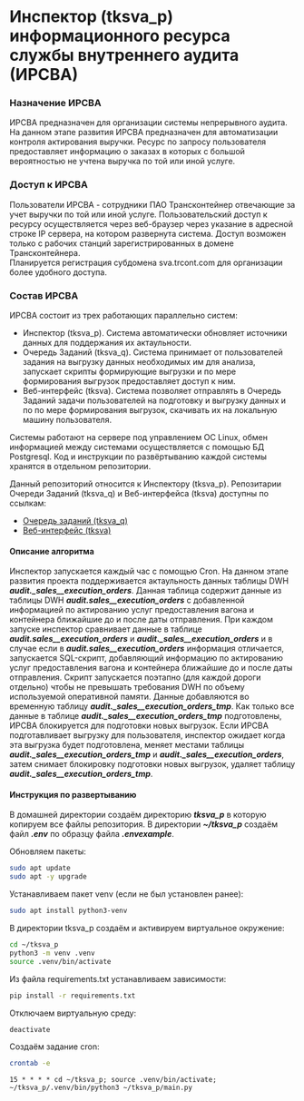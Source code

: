# Инспектор (tksva_p) информационного ресурса службы внутреннего аудита (ИРСВА)

### Назначение ИРСВА
ИРСВА предназначен для организации системы непрерывного аудита.
На данном этапе развития ИРСВА предназначен для автоматизации контроля актирования выручки.
Ресурс по запросу пользователя предоставляет информацию о заказах в которых с большой вероятностью не учтена выручка по той или иной услуге.

### Доступ к ИРСВА
Пользователи ИРСВА - сотрудники ПАО Трансконтейнер отвечающие за учет выручки по той или иной услуге.
Пользовательский доступ к ресурсу осуществляется через веб-браузер через указание в адресной строке IP сервера, на котором развернута система.
Доступ возможен только с рабочих станций зарегистрированных в домене Трансконтейнера.  
Планируется регистрация субдомена sva.trcont.com для организации более удобного доступа.

### Состав ИРСВА
ИРСВА состоит из трех работающих параллельно систем:
- Инспектор (tksva_p). Система автоматически обновляет источники данных для поддержания их актаульности.
- Очередь Заданий (tksva_q). Система принимает от пользователей задания на выгрузку данных необходимых им для анализа, запускает скрипты формирующие выгрузки и по мере формирования выгрузок предоставляет доступ к ним.
- Веб-интерфейс (tksva). Система позволяет отправлять в Очередь Заданий задачи пользователей на подготовку и выгрузку данных и по по мере формирования выгрузок, скачивать их на локальную машину пользователя.

Системы работают на сервере под управлением ОС Linux, обмен информацией между системами осуществляется с помощью БД Postgresql.
Код и инструкции по развёртыванию каждой системы хранятся в отдельном репозитории.

Данный репозиторий относится к Инспектору (tksva_p).
Репозитарии Очереди Заданий (tksva_q) и Веб-интерфейса (tksva) доступны по ссылкам:
- [Очередь заданий (tksva_q)](https://github.com/DSTsvetkovTRCONT/tksva_q)
- [Веб-интерфейс (tksva)](https://github.com/DSTsvetkovTRCONT/tksva)

#### Описание алгоритма
Инспектор запускается каждый час с помощью Cron.
На данном этапе развития проекта поддерживается актаульность данных таблицы DWH ***audit._sales__execution_orders***.
Данная таблица содержит данные из таблицы DWH ***audit.sales__execution_orders*** с добавленной информацией по актированию услуг предоставления вагона и контейнера ближайшие до и после даты отправления.
При каждом запуске инспектор сравнивает данные в таблице ***audit.sales__execution_orders*** и ***audit._sales__execution_orders*** и в случае если в ***audit.sales__execution_orders*** информация отличается, запускается SQL-скрипт, добавляющий информацию по актированию услуг предоставления вагона и контейнера ближайшие до и после даты отправления.
Скрипт запускается поэтапно (для каждой дороги отдельно) чтобы не превышать требования DWH по объему используемой оперативной памяти.
Данные добавляются во временную таблицу ***audit._sales__execution_orders_tmp***.
Как только все данные в таблице ***audit._sales__execution_orders_tmp*** подготовлены, ИРСВА блокируется для подготовки новых выгрузок.
Если ИРСВА подготавливает выгрузку для пользователя, инспектор ожидает когда эта выгрузка будет подготовлена, меняет местами таблицы ***audit._sales__execution_orders_tmp*** и ***audit._sales__execution_orders***, затем снимает блокировку подготовки новых выгрузок, удаляет таблицу ***audit._sales__execution_orders_tmp***.

#### Инструкция по развертыванию
В домашней директории создаём директорию ***tksva_p*** в которую копируем все файлы репозитория.
В директории ***~/tksva_p*** создаём файл ***.env*** по образцу файла ***.envexample***.

Обновляем пакеты:
```bash
sudo apt update
sudo apt -y upgrade
```
Устанавливаем пакет venv (если не был установлен ранее):
```bash
sudo apt install python3-venv
```
В директории tksva_p создаём и активируем виртуальное окружение:
```bash
cd ~/tksva_p
python3 -m venv .venv
source .venv/bin/activate
```
Из файла requirements.txt устанавливаем зависимости:
```bash
pip install -r requirements.txt
```
Отключаем виртуальную среду:
```bash
deactivate
```
Создаём задание cron:
```bash
crontab -e
```
```
15 * * * * cd ~/tksva_p; source .venv/bin/activate; ~/tksva_p/.venv/bin/python3 ~/tksva_p/main.py
```
